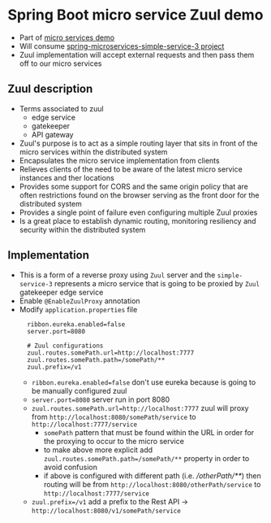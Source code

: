 # Spring Boot micro service Zuul demo

* Part of [micro services demo](https://github.com/maurofokker/microservices-demo)
* Will consume [spring-microservices-simple-service-3 project](https://github.com/maurofokker/spring-microservices-simple-service-3)
* Zuul implementation will accept external requests and then pass them off to our micro services

## Zuul description

* Terms associated to zuul
  * edge service 
  * gatekeeper
  * API gateway
* Zuul's purpose is to act as a simple routing layer that sits in front of the
  micro services within the distributed system
* Encapsulates the micro service implementation from clients
* Relieves clients of the need to be aware of the latest micro service instances
  and ther locations
* Provides some support for CORS and the same origin policy that are often restrictions
  found on the browser serving as the front door for the distributed system
* Provides a single point of failure even configuring multiple Zuul proxies
* Is a great place to establish dynamic routing, monitoring resiliency and security
  within the distributed system

## Implementation

* This is a form of a reverse proxy using `Zuul` server and the `simple-service-3` represents a micro service that is going
  to be proxied by `Zuul` gatekeeper edge service
* Enable `@EnableZuulProxy` annotation
* Modify `application.properties` file
  ```properties
    ribbon.eureka.enabled=false
    server.port=8080
    
    # Zuul configurations
    zuul.routes.somePath.url=http://localhost:7777
    zuul.routes.somePath.path=/somePath/**
    zuul.prefix=/v1
  ```
  * `ribbon.eureka.enabled=false` don't use eureka because is going to be manually configured zuul
  * `server.port=8080` server run in port 8080
  * `zuul.routes.somePath.url=http://localhost:7777` zuul will proxy from `http://localhost:8080/somePath/service` to `http://localhost:7777/service`
    * `somePath` pattern that must be found within the URL in order for the proxying to occur to the micro service
    * to make above more explicit add `zuul.routes.somePath.path=/somePath/**` property in order to avoid confusion
    * if above is configured with different path (i.e. _/otherPath/**_) then routing will be from `http://localhost:8080/otherPath/service` to `http://localhost:7777/service`
  * `zuul.prefix=/v1` add a prefix to the Rest API -> `http://localhost:8080/v1/somePath/service`